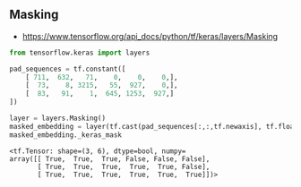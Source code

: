 ## Masking
- https://www.tensorflow.org/api_docs/python/tf/keras/layers/Masking

```python
from tensorflow.keras import layers

pad_sequences = tf.constant([
    [ 711,  632,   71,    0,    0,    0,],
    [  73,    8, 3215,   55,  927,    0,],
    [  83,   91,    1,  645, 1253,  927,]
])

layer = layers.Masking()
masked_embedding = layer(tf.cast(pad_sequences[:,:,tf.newaxis], tf.float32))
masked_embedding._keras_mask
```
```
<tf.Tensor: shape=(3, 6), dtype=bool, numpy=
array([[ True,  True,  True, False, False, False],
       [ True,  True,  True,  True,  True, False],
       [ True,  True,  True,  True,  True,  True]])>
```




